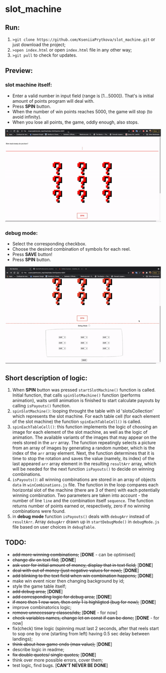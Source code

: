 # slot_machine
## Run:
1. `>git clone https://github.com/KseniiaPrytkova/slot_machine.git` or just download the project;
2. `>open index.html` or open `index.html` file in any other way;
3. `>git pull` to check for updates.

## Preview:
### slot machine itself:
- Enter a valid number in input field (range is [1...5000]). That's is initial amount of points program will deal with.
- Press **SPIN** button.
- When the number of win points reaches 5000, the game will stop (to avoid infinity).
- When you lose all points, the game, oddly enough, also stops.

![how_to_slot_machine](src/how_to_slot_machine.gif)
### debug mode:
- Select the corresponding checkbox.
- Choose the desired combination of symbols for each reel.
- Press **SAVE** button!
- Press **SPIN** button.

![how_to_debug_mode](src/how_to_debug_mode.gif)

## Short description of logic:
1. When **SPIN** button was pressed `startSlotMachine()` function is called. Initial function, that calls
`spinSlotMachine()` function (performs animation), waits untill animation is finished to start calculate payouts by calling `isPayouts()` function.
2. `spinSlotMachine()`: looping throught the table with id 'slotsCollection' which represents the slot machine. For each table cell (for each element of the slot machine) the function  `spinEachTableCell()` is called.
3. `spinEachTableCell()`: this function implements the logic of choosing an image for each element of the slot machine, as well as the logic of animation. The available variants of the images that may appear on the reels stored in the `arr` array. The function repeatingly selects a picture from an array of images by generating a random number, which is the index of the `arr` array element. Next, the function determines that it is time to stop the rotation and saves the value (namely, its index) of the last appeared `arr` array element in the resulting `resultArr` array, which will be needed for the next function `isPayouts()` to decide on winning combinations.
4. `isPayouts()`: all winning combinations are stored in an array of objects `data` in `winCombinations.js` file. The function in the loop compares each horizontal slot of the machine (there are 3 of them) with each potentially winning combination. Two parameters are taken into account - the number of line `line` and the combination itself `sequence`. The function returns number of points earned or, respectively, zero if no winning combinations were found.
5. in **debug mode** function `isPayouts()` deals with `debugArr` instead of `resultArr`. Array `debugArr` drawn up in `startDebugMode()` in `debugMode.js` file based on user choices in `debugTable`.

## TODO:
- ~~add more winning combinations;~~ [**DONE** - can be optimised]
- ~~change div on text fild;~~ [**DONE**]
- ~~ask user for initial amount of money, display that in text field;~~ [**DONE**]
- ~~deal with out of money (just negative values for now);~~ [**DONE**]
- ~~add blinking to the text field when win combination happens;~~ [**DONE**]
- make win event nicer then changing background by id;
- style the game table itself;
- ~~add debug area;~~ [**DONE**]
- ~~add corresponding logic for debug area;~~ [**DONE**]
- ~~if more then 1 row won, then only 1 is highligted (bug for now);~~ [**DONE**]
- improve combinatorics logic;
- ~~remove unnecessary classes/ids;~~ [**DONE** - for now]
- ~~check variables names, change let on const if can be done;~~ [**DONE** - for now]
- fix(check) time logic (spinning must last 2 seconds, after that reels start to sop one by one (starting from left) having 0.5 sec delay between landings);
- ~~think about how game ends (max value);~~ [**DONE**]
- describe logic in readme;
- ~~fix double quotes/ single quotes;~~ [**DONE**]
- think over more possible errors, cover them;
- test logic, find bugs. [**CAN'T NEVER BE DONE**]
